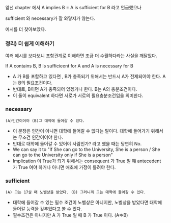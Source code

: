 앞선 chapter 에서 A implies B = A is sufficient for B 라고 언급했으나

sufficient 와  necessary가 잘 와닿지가 않는다.

예시를 더 찾아보았다.

### 정리) 더 쉽게 이해하기
여러 예시를 보다보니 포함관계로 이해하면 조금 더 수월하다라는 사실을 깨달았다.

If A contains B, B is sufficieent for A and A is necessary for B

* A 가  B를 포함하고 있다면 ,  B가 충족되기 위해서는 반드시 A가 전제되어야 한다.  A는  B의 필요조건이다.
* 반대로, B이면 A가 충족되어 있겠거니 한다.  B는  A의 충분조건이다.
* 이 둘이 equivalent 하다면 서로가 서로의 필요충분조건임을 의미한다.


### necessary
```
(A)인간이어야 (B)그 대학에 들어갈 수 있다. 
```
* 이 문장은 인간이 아니면 대학에 들어갈 수 없다는 말이다. 대학에 들어가기 위해서는 무조건 인간이어야 한다.
* 반대로 대학에 들어갈 수 있어야 사람인가? 라고 했을 때는 당연히  No. 
* We can say it to "If She can go to the University, She is a person / She can go to the University only if She is a person"
* Implication 이 True가 되기 위해서는  consequent 가 True 일 떄 antecedent 가 True 여야 하거나 아니면 애초에 가정이 틀려야 한다.

### sufficient
```
(A) 그는 17살 때 노벨상을 받았다. (B) 그러니까 그는 대학에 들어갈 수 있다.
```
* 대학에 들어갈 수 있는 필수 조건이 노벨상은 아니지만, 노벨상을 받았다면 대학에 들어갈 능력을 갖추었다고 볼 수 있다.
*  필수조건은 아니지만  A 가  True 일 때  B 가  True 이다.  (A=>B)
